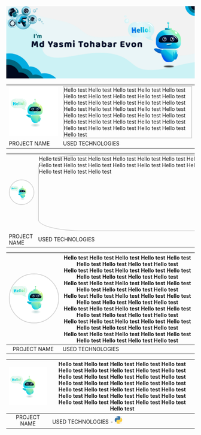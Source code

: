 <!-- MYTE GitHub Poster -->
<div class="github_poster">
    <img src="assets/github_poster.jpg" alt="">
</div>

<!-- Selected 3 Projects -->
<div>
    <table> 
        <tr>
            <td>
                <img src="assets/hello_robot.jpg" style="width: 700px;" alt="">
            </td>
            <td>
                <div style="border: 2px solid lightgray;">
                    Hello test Hello test Hello test Hello test Hello test Hello test Hello test Hello test Hello test
                    Hello test Hello test Hello test Hello test Hello test Hello test Hello test Hello test Hello test
                    Hello test Hello test Hello test Hello test Hello test Hello test Hello test Hello test Hello test
                    Hello test Hello test Hello test Hello test Hello test Hello test Hello test Hello test Hello test
                </div>
            </td>
        </tr>
        <tr>
            <td>PROJECT NAME</td>
            <td>USED TECHNOLOGIES</td>
        </tr>
    </table>
</div>

<div>
    <table>
        <tr>
            <td>
                <img src="assets/hello_robot.jpg" style="width: 500px; border-radius: 50%; border: 2px solid lightgray" alt="">
            </td>
            <td>
                <div style="width: 800px; height: 200px; border: 2px solid lightgray; border-radius: 15% 15% 15% 15%;">
                    Hello test Hello test Hello test Hello test Hello test Hello test Hello test Hello test Hello test
                    Hello test Hello test Hello test Hello test Hello test Hello test Hello test Hello test Hello test
                    Hello test Hello test Hello test Hello test Hello test Hello test Hello test Hello test Hello test
                </div>
            </td>
        </tr>
        <tr>
            <td>PROJECT NAME</td>
            <td>USED TECHNOLOGIES</td>
        </tr>
    </table>
</div>    



















<div>
    <table style="width: 100%">
        <thead>
          <tr>
            <th style="text-align:center"><img src="assets/hello_robot.jpg" style="width: 200px; border-radius: 50%; border: 2px solid lightgray" alt=""></th>
            <th>
                Hello test Hello test Hello test Hello test Hello test Hello test Hello test Hello test Hello test      <br>
                Hello test Hello test Hello test Hello test Hello test Hello test Hello test Hello test Hello test<br>
                Hello test Hello test Hello test Hello test Hello test Hello test Hello test Hello test Hello test<br>
                Hello test Hello test Hello test Hello test Hello test Hello test Hello test Hello test Hello test<br>
                Hello test Hello test Hello test Hello test Hello test Hello test Hello test Hello test Hello test<br>
                Hello test Hello test Hello test Hello test Hello test Hello test Hello test Hello test Hello test<br>
                Hello test Hello test Hello test Hello test Hello test Hello test Hello test Hello test Hello test<br>
            </th>
          </tr>
        </thead>
        <tbody>
          <tr>
            <td style="text-align:center">PROJECT NAME</td>
            <td>USED TECHNOLOGIES</td>
          </tr>
        </tbody>
    </table>
</div>










| <img src="assets/hello_robot.jpg" style="width: 400px;" alt=""> | Hello test Hello test Hello test Hello test Hello test Hello test Hello test Hello test Hello test Hello test Hello test Hello test Hello test Hello test Hello test Hello test Hello test Hello test Hello test Hello test Hello test Hello test Hello test Hello test Hello test Hello test Hello test Hello test Hello test Hello test Hello test Hello test Hello test Hello test Hello test Hello test |
|-----------------------------------------------------------------|-------------------------------------------------------------------------------------------------------------------------------------------------------------------------------------------------------------------------------------------------------------------------------------------------------------------------------------------------------------------------------------------------------------|
| <center>PROJECT NAME</center>                                   | USED TECHNOLOGIES - <img src="assets/python.png" style="width: 20px;" alt="">                                                                                                                                                                                                                                                                                                                               |